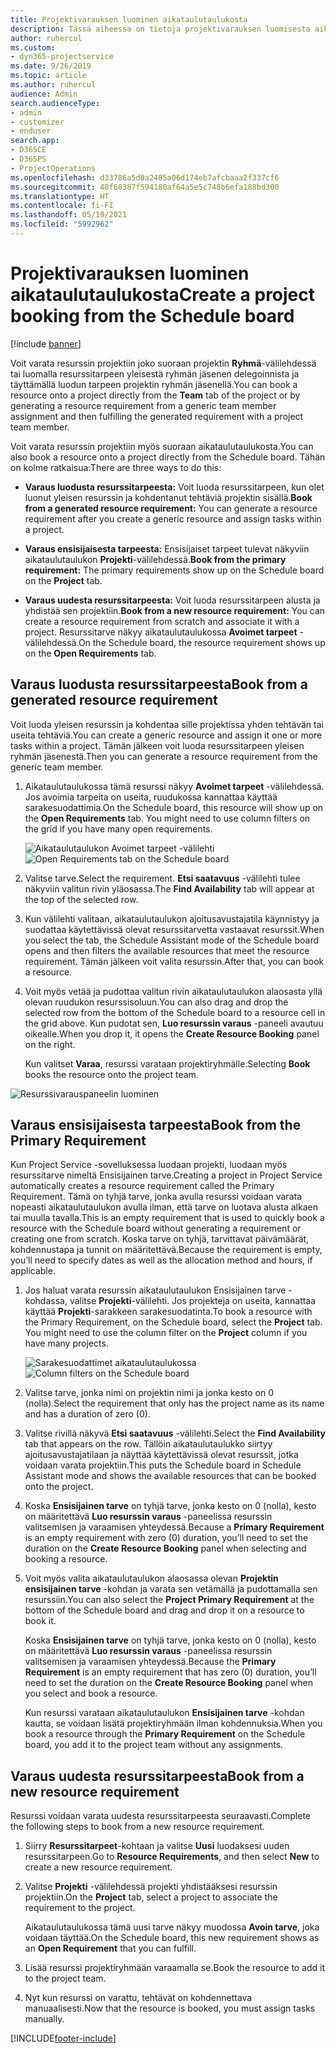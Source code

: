 ```yaml
---
title: Projektivarauksen luominen aikataulutaulukosta
description: Tässä aiheessa on tietoja projektivarauksen luomisesta aikataulutaulukosta.
author: ruhercul
ms.custom:
- dyn365-projectservice
ms.date: 9/26/2019
ms.topic: article
ms.author: ruhercul
audience: Admin
search.audienceType:
- admin
- customizer
- enduser
search.app:
- D365CE
- D365PS
- ProjectOperations
ms.openlocfilehash: d33786a5d0a2485a06d174eb7afcbaaa2f337cf6
ms.sourcegitcommit: 40f68387f594180af64a5e5c748b6efa188bd300
ms.translationtype: HT
ms.contentlocale: fi-FI
ms.lasthandoff: 05/10/2021
ms.locfileid: "5992962"
---
```

# <a name="create-a-project-booking-from-the-schedule-board"></a><span data-ttu-id="5a1cf-103">Projektivarauksen luominen aikataulutaulukosta</span><span class="sxs-lookup"><span data-stu-id="5a1cf-103">Create a project booking from the Schedule board</span></span>

[!include [banner](../includes/psa-now-project-operations.md)]

<span data-ttu-id="5a1cf-104">Voit varata resurssin projektiin joko suoraan projektin **Ryhmä**-välilehdessä tai luomalla resurssitarpeen yleisestä ryhmän jäsenen delegoinnista ja täyttämällä luodun tarpeen projektin ryhmän jäsenellä.</span><span class="sxs-lookup"><span data-stu-id="5a1cf-104">You can book a resource onto a project directly from the **Team** tab of the project or by generating a resource requirement from a generic team member assignment and then fulfilling the generated requirement with a project team member.</span></span>

<span data-ttu-id="5a1cf-105">Voit varata resurssin projektiin myös suoraan aikataulutaulukosta.</span><span class="sxs-lookup"><span data-stu-id="5a1cf-105">You can also book a resource onto a project directly from the Schedule board.</span></span> <span data-ttu-id="5a1cf-106">Tähän on kolme ratkaisua:</span><span class="sxs-lookup"><span data-stu-id="5a1cf-106">There are three ways to do this:</span></span>

- <span data-ttu-id="5a1cf-107">**Varaus luodusta resurssitarpeesta:** Voit luoda resurssitarpeen, kun olet luonut yleisen resurssin ja kohdentanut tehtäviä projektin sisällä.</span><span class="sxs-lookup"><span data-stu-id="5a1cf-107">**Book from a generated resource requirement:** You can generate a resource requirement after you create a generic resource and assign tasks within a project.</span></span>

- <span data-ttu-id="5a1cf-108">**Varaus ensisijaisesta tarpeesta:** Ensisijaiset tarpeet tulevat näkyviin aikataulutaulukon **Projekti**-välilehdessä.</span><span class="sxs-lookup"><span data-stu-id="5a1cf-108">**Book from the primary requirement:** The primary requirements show up on the Schedule board on the **Project** tab.</span></span> 

- <span data-ttu-id="5a1cf-109">**Varaus uudesta resurssitarpeesta:** Voit luoda resurssitarpeen alusta ja yhdistää sen projektiin.</span><span class="sxs-lookup"><span data-stu-id="5a1cf-109">**Book from a new resource requirement:** You can create a resource requirement from scratch and associate it with a project.</span></span> <span data-ttu-id="5a1cf-110">Resurssitarve näkyy aikataulutaulukossa **Avoimet tarpeet** -välilehdessä.</span><span class="sxs-lookup"><span data-stu-id="5a1cf-110">On the Schedule board, the resource requirement shows up on the **Open Requirements** tab.</span></span>

## <a name="book-from-a-generated-resource-requirement"></a><span data-ttu-id="5a1cf-111">Varaus luodusta resurssitarpeesta</span><span class="sxs-lookup"><span data-stu-id="5a1cf-111">Book from a generated resource requirement</span></span>

<span data-ttu-id="5a1cf-112">Voit luoda yleisen resurssin ja kohdentaa sille projektissa yhden tehtävän tai useita tehtäviä.</span><span class="sxs-lookup"><span data-stu-id="5a1cf-112">You can create a generic resource and assign it one or more tasks within a project.</span></span> <span data-ttu-id="5a1cf-113">Tämän jälkeen voit luoda resurssitarpeen yleisen ryhmän jäsenestä.</span><span class="sxs-lookup"><span data-stu-id="5a1cf-113">Then you can generate a resource requirement from the generic team member.</span></span> 

1.  <span data-ttu-id="5a1cf-114">Aikataulutaulukossa tämä resurssi näkyy **Avoimet tarpeet** -välilehdessä. Jos avoimia tarpeita on useita, ruudukossa kannattaa käyttää sarakesuodattimia.</span><span class="sxs-lookup"><span data-stu-id="5a1cf-114">On the Schedule board, this resource will show up on the **Open Requirements** tab. You might need to use column filters on the grid if you have many open requirements.</span></span> 

    <span data-ttu-id="5a1cf-115">![Aikataulutaulukon Avoimet tarpeet -välilehti](media/FAQ-Project-Booking-Schedule-Board-1.png "Varausten ja delegointien taulukon näyttökuva")</span><span class="sxs-lookup"><span data-stu-id="5a1cf-115">![Open Requirements tab on the Schedule board](media/FAQ-Project-Booking-Schedule-Board-1.png "Screenshot of bookings and assignments table")</span></span>

2. <span data-ttu-id="5a1cf-116">Valitse tarve.</span><span class="sxs-lookup"><span data-stu-id="5a1cf-116">Select the requirement.</span></span> <span data-ttu-id="5a1cf-117">**Etsi saatavuus** -välilehti tulee näkyviin valitun rivin yläosassa.</span><span class="sxs-lookup"><span data-stu-id="5a1cf-117">The **Find Availability** tab will appear at the top of the selected row.</span></span>
 
3. <span data-ttu-id="5a1cf-118">Kun välilehti valitaan, aikataulutaulukon ajoitusavustajatila käynnistyy ja suodattaa käytettävissä olevat resurssitarvetta vastaavat resurssit.</span><span class="sxs-lookup"><span data-stu-id="5a1cf-118">When you select the tab, the Schedule Assistant mode of the Schedule board opens and then filters the available resources that meet the resource requirement.</span></span> <span data-ttu-id="5a1cf-119">Tämän jälkeen voit valita resurssin.</span><span class="sxs-lookup"><span data-stu-id="5a1cf-119">After that, you can book a resource.</span></span>

4. <span data-ttu-id="5a1cf-120">Voit myös vetää ja pudottaa valitun rivin aikataulutaulukon alaosasta yllä olevan ruudukon resurssisoluun.</span><span class="sxs-lookup"><span data-stu-id="5a1cf-120">You can also drag and drop the selected row from the bottom of the Schedule board to a resource cell in the grid above.</span></span> <span data-ttu-id="5a1cf-121">Kun pudotat sen, **Luo resurssin varaus** -paneeli avautuu oikealle.</span><span class="sxs-lookup"><span data-stu-id="5a1cf-121">When you drop it, it opens the **Create Resource Booking** panel on the right.</span></span>

    <span data-ttu-id="5a1cf-122">Kun valitset **Varaa**, resurssi varataan projektiryhmälle.</span><span class="sxs-lookup"><span data-stu-id="5a1cf-122">Selecting **Book** books the resource onto the project team.</span></span>

![Resurssivarauspaneelin luominen](media/FAQ-Project-Booking-Schedule-Board-6.png "")
 

## <a name="book-from-the-primary-requirement"></a><span data-ttu-id="5a1cf-124">Varaus ensisijaisesta tarpeesta</span><span class="sxs-lookup"><span data-stu-id="5a1cf-124">Book from the Primary Requirement</span></span>

<span data-ttu-id="5a1cf-125">Kun Project Service -sovelluksessa luodaan projekti, luodaan myös resurssitarve nimeltä Ensisijainen tarve.</span><span class="sxs-lookup"><span data-stu-id="5a1cf-125">Creating a project in Project Service automatically creates a resource requirement called the Primary Requirement.</span></span> <span data-ttu-id="5a1cf-126">Tämä on tyhjä tarve, jonka avulla resurssi voidaan varata nopeasti aikataulutaulukon avulla ilman, että tarve on luotava alusta alkaen tai muulla tavalla.</span><span class="sxs-lookup"><span data-stu-id="5a1cf-126">This is an empty requirement that is used to quickly book a resource with the Schedule board without generating a requirement or creating one from scratch.</span></span> <span data-ttu-id="5a1cf-127">Koska tarve on tyhjä, tarvittavat päivämäärät, kohdennustapa ja tunnit on määritettävä.</span><span class="sxs-lookup"><span data-stu-id="5a1cf-127">Because the requirement is empty, you’ll need to specify dates as well as the allocation method and hours, if applicable.</span></span> 

1. <span data-ttu-id="5a1cf-128">Jos haluat varata resurssin aikataulutaulukon Ensisijainen tarve -kohdassa, valitse **Projekti**-välilehti. Jos projekteja on useita, kannattaa käyttää **Projekti**-sarakkeen sarakesuodatinta.</span><span class="sxs-lookup"><span data-stu-id="5a1cf-128">To book a resource with the Primary Requirement, on the Schedule board, select the **Project** tab. You might need to use the column filter on the **Project** column if you have many projects.</span></span>

   <span data-ttu-id="5a1cf-129">![Sarakesuodattimet aikataulutaulukossa](media/FAQ-Project-Booking-Schedule-Board-2.png "Varausten ja delegointien taulukon näyttökuva")</span><span class="sxs-lookup"><span data-stu-id="5a1cf-129">![Column filters on the Schedule board](media/FAQ-Project-Booking-Schedule-Board-2.png "Screenshot of bookings and assignments table")</span></span>

2. <span data-ttu-id="5a1cf-130">Valitse tarve, jonka nimi on projektin nimi ja jonka kesto on 0 (nolla).</span><span class="sxs-lookup"><span data-stu-id="5a1cf-130">Select the requirement that only has the project name as its name and has a duration of zero (0).</span></span>

3. <span data-ttu-id="5a1cf-131">Valitse rivillä näkyvä **Etsi saatavuus** -välilehti.</span><span class="sxs-lookup"><span data-stu-id="5a1cf-131">Select the **Find Availability** tab that appears on the row.</span></span> <span data-ttu-id="5a1cf-132">Tällöin aikataulutaulukko siirtyy ajoitusavustajatilaan ja näyttää käytettävissä olevat resurssit, jotka voidaan varata projektiin.</span><span class="sxs-lookup"><span data-stu-id="5a1cf-132">This puts the Schedule board in Schedule Assistant mode and shows the available resources that can be booked onto the project.</span></span>

4. <span data-ttu-id="5a1cf-133">Koska **Ensisijainen tarve** on tyhjä tarve, jonka kesto on 0 (nolla), kesto on määritettävä **Luo resurssin varaus** -paneelissa resurssin valitsemisen ja varaamisen yhteydessä.</span><span class="sxs-lookup"><span data-stu-id="5a1cf-133">Because a **Primary Requirement** is an empty requirement with zero (0) duration, you’ll need to set the duration on the **Create Resource Booking** panel when selecting and booking a resource.</span></span>

5. <span data-ttu-id="5a1cf-134">Voit myös valita aikataulutaulukon alaosassa olevan **Projektin ensisijainen tarve** -kohdan ja varata sen vetämällä ja pudottamalla sen resurssiin.</span><span class="sxs-lookup"><span data-stu-id="5a1cf-134">You can also select the **Project Primary Requirement** at the bottom of the Schedule board and drag and drop it on a resource to book it.</span></span>
 
    <span data-ttu-id="5a1cf-135">Koska **Ensisijainen tarve** on tyhjä tarve, jonka kesto on 0 (nolla), kesto on määritettävä **Luo resurssin varaus** -paneelissa resurssin valitsemisen ja varaamisen yhteydessä.</span><span class="sxs-lookup"><span data-stu-id="5a1cf-135">Because the **Primary Requirement** is an empty requirement that has zero (0) duration, you’ll need to set the duration on the **Create Resource Booking** panel when you select and book a resource.</span></span>
 
    <span data-ttu-id="5a1cf-136">Kun resurssi varataan aikataulutaulukon **Ensisijainen tarve** -kohdan kautta, se voidaan lisätä projektiryhmään ilman kohdennuksia.</span><span class="sxs-lookup"><span data-stu-id="5a1cf-136">When you book a resource through the **Primary Requirement** on the Schedule board, you add it to the project team without any assignments.</span></span>
 
## <a name="book-from-a-new-resource-requirement"></a><span data-ttu-id="5a1cf-137">Varaus uudesta resurssitarpeesta</span><span class="sxs-lookup"><span data-stu-id="5a1cf-137">Book from a new resource requirement</span></span>
<span data-ttu-id="5a1cf-138">Resurssi voidaan varata uudesta resurssitarpeesta seuraavasti.</span><span class="sxs-lookup"><span data-stu-id="5a1cf-138">Complete the following steps to book from a new resource requirement.</span></span> 

1. <span data-ttu-id="5a1cf-139">Siirry **Resurssitarpeet**-kohtaan ja valitse **Uusi** luodaksesi uuden resurssitarpeen.</span><span class="sxs-lookup"><span data-stu-id="5a1cf-139">Go to **Resource Requirements**, and then select **New** to create a new resource requirement.</span></span>

2. <span data-ttu-id="5a1cf-140">Valitse **Projekti** -välilehdessä projekti yhdistääksesi resurssin projektiin.</span><span class="sxs-lookup"><span data-stu-id="5a1cf-140">On the **Project** tab, select a project to associate the requirement to the project.</span></span>
 
    <span data-ttu-id="5a1cf-141">Aikataulutaulukossa tämä uusi tarve näkyy muodossa **Avoin tarve**, joka voidaan täyttää.</span><span class="sxs-lookup"><span data-stu-id="5a1cf-141">On the Schedule board, this new requirement shows as an **Open Requirement** that you can fulfill.</span></span>

3. <span data-ttu-id="5a1cf-142">Lisää resurssi projektiryhmään varaamalla se.</span><span class="sxs-lookup"><span data-stu-id="5a1cf-142">Book the resource to add it to the project team.</span></span>

4. <span data-ttu-id="5a1cf-143">Nyt kun resurssi on varattu, tehtävät on kohdennettava manuaalisesti.</span><span class="sxs-lookup"><span data-stu-id="5a1cf-143">Now that the resource is booked, you must assign tasks manually.</span></span>



[!INCLUDE[footer-include](../includes/footer-banner.md)]